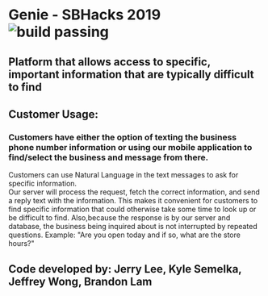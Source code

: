 # Genie - SBHacks 2019  ![build passing](https://img.shields.io/circleci/project/github/badges/shields/master.svg)
## Platform that allows access to specific, important information that are typically difficult to find
## Customer Usage:  
### Customers have either the option of texting the business phone number information or using our mobile application to find/select the business and message from there.
Customers can use Natural Language in the text messages to ask for specific information.  
Our server will process the request, fetch the correct information, and send a reply text with the information. This makes it convenient for customers to find specific information that could otherwise take some time to look up or be difficult to find. Also,because the response is by our server and database, the business being inquired about is not interrupted by repeated questions. 
Example: "Are you open today and if so, what are the store hours?"  
## Code developed by: Jerry Lee, Kyle Semelka, Jeffrey Wong, Brandon Lam  
## 
